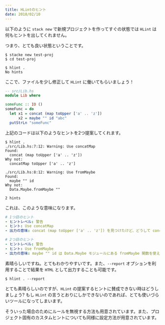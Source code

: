 ```yaml
---
title: HLintのヒント
date: 2018/02/10
---
```



以下のように `stack new` で新規プロジェクトを作ってすぐの状態では `HLint` は何もヒントを出してくれません。

つまり、とても良い状態ということです。

```shell
$ stacke new test-proj
$ cd test-proj

$ hlint .
No hints
```

ここで、ファイルを少し修正して `HLint` に働いてもらいましょう！

```haskell
-- src/Lib.hs
module Lib where

someFunc :: IO ()
someFunc = do
  let x1 = concat (map toUpper ['a' .. 'z'])
      x2 = maybe "" id "abc"
  putStrLn "someFunc"
```

上記のコードは以下のようなヒントを2つ提案してくれます。

```shell
$ hlint .
./src/Lib.hs:7:12: Warning: Use concatMap
Found:
  concat (map toUpper ['a' .. 'z'])
Why not:
  concatMap toUpper ['a' .. 'z']

./src/Lib.hs:8:12: Warning: Use fromMaybe
Found:
  maybe "" id
Why not:
  Data.Maybe.fromMaybe ""

2 hints
```

これは、このような意味になります。

```yaml
# 1つ目のヒント
- ヒントレベル: 警告
- ヒント: Use concatMap
- 出力の意味: concat (map toUpper ['a' .. 'z']) を見つけたけど、どうして concatMap toUpper ['a' .. 'z'] と書かないんだい？

# 2つ目のヒント
- ヒントレベル: 警告
- ヒント: Use fromMaybe
- 出力の意味: maybe "" id は Data.Maybe モジュールにある fromMaybe 関数を使えば fromMaybe "" と同じですよ
```

素晴らしいですね。とてもわかりやすいです。また、`--report` オプションを利用することで結果を `HTML` として出力することも可能です。

```shell
$ hlint . --report
```

とても素晴らしいのですが、`HLint` の提案するヒントに賛成できない時はどうしましょう? もし `HLint` の言うとおりにしかできないのであれば、とても使いづらいツールになってしまいます。

そういった場合のためにルールを無視する方法も用意されています。また、プロジェクト固有のカスタムヒントについても同様に設定方法が用意されています。